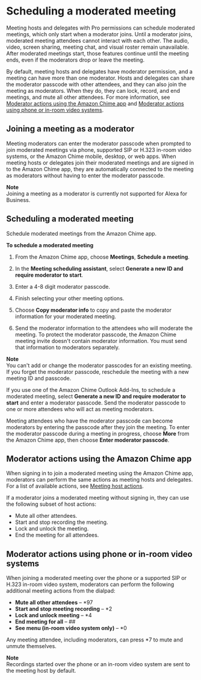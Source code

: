 # Scheduling a moderated meeting<a name="moderate-meeting"></a>

Meeting hosts and delegates with Pro permissions can schedule moderated meetings, which only start when a moderator joins\. Until a moderator joins, moderated meeting attendees cannot interact with each other\. The audio, video, screen sharing, meeting chat, and visual roster remain unavailable\. After moderated meetings start, those features continue until the meeting ends, even if the moderators drop or leave the meeting\.

By default, meeting hosts and delegates have moderator permission, and a meeting can have more than one moderator\. Hosts and delegates can share the moderator passcode with other attendees, and they can also join the meeting as moderators\. When they do, they can lock, record, and end meetings, and mute all other attendees\. For more information, see [Moderator actions using the Amazon Chime app](#actions-app) and [Moderator actions using phone or in\-room video systems](#actions-phone-vid)\.

## Joining a meeting as a moderator<a name="mod-join"></a>

Meeting moderators can enter the moderator passcode when prompted to join moderated meetings via phone, supported SIP or H\.323 in\-room video systems, or the Amazon Chime mobile, desktop, or web apps\. When meeting hosts or delegates join their moderated meetings and are signed in to the Amazon Chime app, they are automatically connected to the meeting as moderators without having to enter the moderator passcode\.

**Note**  
Joining a meeting as a moderator is currently not supported for Alexa for Business\.

## Scheduling a moderated meeting<a name="schedule-mod-mtg"></a>

Schedule moderated meetings from the Amazon Chime app\.

**To schedule a moderated meeting**

1. From the Amazon Chime app, choose **Meetings**, **Schedule a meeting**\.

1. In the **Meeting scheduling assistant**, select **Generate a new ID and require moderator to start**\.

1. Enter a 4\-8 digit moderator passcode\.

1. Finish selecting your other meeting options\.

1. Choose **Copy moderator info** to copy and paste the moderator information for your moderated meeting\.

1. Send the moderator information to the attendees who will moderate the meeting\. To protect the moderator passcode, the Amazon Chime meeting invite doesn't contain moderator information\. You must send that information to moderators separately\.

**Note**  
You can't add or change the moderator passcodes for an existing meeting\. If you forget the moderator passcode, reschedule the meeting with a new meeting ID and passcode\.

If you use one of the Amazon Chime Outlook Add\-Ins, to schedule a moderated meeting, select **Generate a new ID and require moderator to start** and enter a moderator passcode\. Send the moderator passcode to one or more attendees who will act as meeting moderators\.

Meeting attendees who have the moderator passcode can become moderators by entering the passcode after they join the meeting\. To enter the moderator passcode during a meeting in progress, choose **More** from the Amazon Chime app, then choose **Enter moderator passcode**\.

## Moderator actions using the Amazon Chime app<a name="actions-app"></a>

When signing in to join a moderated meeting using the Amazon Chime app, moderators can perform the same actions as meeting hosts and delegates\. For a list of available actions, see [Meeting host actions](chime-organizer-call-controls.md)\.

If a moderator joins a moderated meeting without signing in, they can use the following subset of host actions:
+ Mute all other attendees\.
+ Start and stop recording the meeting\.
+ Lock and unlock the meeting\.
+ End the meeting for all attendees\.

## Moderator actions using phone or in\-room video systems<a name="actions-phone-vid"></a>

When joining a moderated meeting over the phone or a supported SIP or H\.323 in\-room video system, moderators can perform the following additional meeting actions from the dialpad:
+ **Mute all other attendees** – \*97
+ **Start and stop meeting recording** – \*2
+ **Lock and unlock meeting** – \*4
+ **End meeting for all** – \#\#
+ **See menu \(in\-room video system only\)** – \*0

Any meeting attendee, including moderators, can press \*7 to mute and unmute themselves\.

**Note**  
Recordings started over the phone or an in\-room video system are sent to the meeting host by default\.